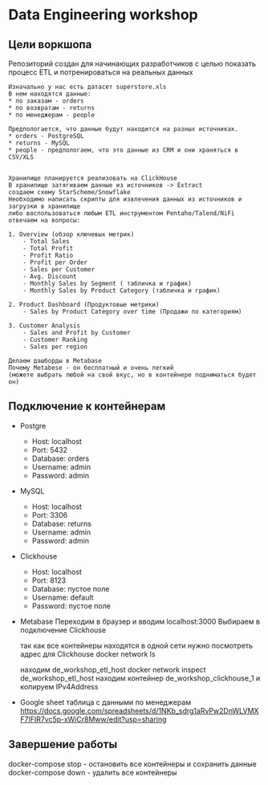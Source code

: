 # Data Engineering workshop

## Цели воркшопа
   
   Репозиторий создан для начинающих разработчиков с целью показать процесс ETL
   и потренироваться на реальных данных

    Изначально у нас есть датасет superstore.xls
    В нем находятся данные:
    * по заказам - orders
    * по возвратам - returns
    * по менеджерам - people

    Предпологается, что данные будут находится на разных источниках.
    * orders - PostgreSQL
    * returns - MySQL
    * people - предпологаем, что это данные из CRM и они храняться в CSV/XLS


    Хранилище планируется реализовать на ClickHouse
    В хранилище затягиваем данные из источников -> Extract
    cоздаем схему StarScheme/Snowflake 
    Необходимо написать скрипты для извлечения данных из источников и загрузки в хранилище
    либо воспользоваться любым ETL инструментом Pentaho/Talend/NiFi
    отвечаем на вопросы:

    1. Overview (обзор ключевых метрик)
        - Total Sales
        - Total Profit
        - Profit Ratio
        - Profit per Order
        - Sales per Customer
        - Avg. Discount
        - Monthly Sales by Segment ( табличка и график)
        - Monthly Sales by Product Category (табличка и график)

    2. Product Dashboard (Продуктовые метрики)
        - Sales by Product Category over time (Продажи по категориям)

    3. Customer Analysis
        - Sales and Profit by Customer
        - Customer Ranking
        - Sales per region

    Делаем дашборды в Metabase
    Почему Metabese - он бесплатный и очень легкий
    (можете выбрать любой на свой вкус, но в контейнере подниматься будет он)


## Подключение к контейнерам

  - Postgre
    - Host: localhost
    - Port: 5432
    - Database: orders
    - Username: admin
    - Password: admin

  - MySQL
    - Host: localhost
    - Port: 3306
    - Database: returns
    - Username: admin
    - Password: admin 

  - Clickhouse
    - Host: localhost
    - Port: 8123
    - Database: пустое поле
    - Username: default
    - Password: пустое поле

  - Metabase
    Переходим в браузер и вводим localhost:3000
    Выбираем в подключение Clickhouse

    так как все контейнеры находятся в одной сети нужно посмотреть адрес для Clickhouse
    docker network ls 
    
     находим de_workshop_etl_host
     docker network inspect de_workshop_etl_host
     находим контейнер de_workshop_clickhouse_1 и копируем IPv4Address

  - Google sheet
    таблица с данными по менеджерам
    https://docs.google.com/spreadsheets/d/1NKb_sdrg1aRvPw2DnWLVMXF7lFIR7vc5p-xWiCr8Mww/edit?usp=sharing


## Завершение работы
   docker-compose stop - остановить все контейнеры и сохранить данные
   docker-compose down - удалить все контейнеры





